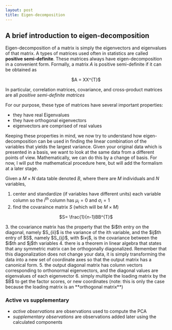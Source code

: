 ```yaml
---
layout: post
title: Eigen-decomposition
---
```


## A brief introduction to eigen-decomposition

Eigen-decomposition of a matrix is simply the eigenvectors and eigenvalues of that matrix. A types of matrices used often in statistics are called **positive semi-definite**. These matrices always have eigen-decomposition in a convenient form. Formally, a matrix $A$ is positive semi-definite if it can be obtained as

<p align="center">
$A = XX^{T}$
</p>

In particular, correlation matrices, covariance, and cross-product matrices are all *positive semi-definite matrices*

For our purpose, these type of matrices have several important properties:

- they have real Eigenvalues
- they have orthogonal eigenvectors
- eigenvectors are comprised of real values

Keeping these properties in mind, we now try to understand how eigen-decomposition can be used in finding the linear combination of the variables that yields the largest variance. Given your original data which is presented in a basis, we want to look at the same data from a different points of view. Mathematically, we can do this by a change of basis. For now, I will put the mathematical procedure here, but will add the formalism at a later stage.

Given a $M \times N$ data table denoted $B$, where there are $M$ individuals and $N$ variables,

1. center and standardize (if variables have different units) each variable column so the $i^{th}$ column has $\mu_{i} = 0$ and $\sigma_{i} = 1$
2. find the covaraince matrix $S$ (which will be $M \times M$)
<p align = "center">
$S= \frac{1}{n-1}BB^{T}$
</p>
3. the covariance matrix has the property that the $i$th entry on the diagonal, namely $S_{ii}$ is the variance of the ith variable, and the $ij$th entry of $S$, namely $S_{ij}$, with $i≠j$, is the covariance between the $i$th and $j$th variables
4. there is a theorem in linear algebra that states that any symmetric matrix can be orthogonally diagonalized. Remember that this diagonalization does not change your data, it is simply transforming the data into a new set of coordinate axes so that the output matrix has a canonical form.
5. the output diagonal matrix has column vectors corresponding to orthonormal eigenvectors, and the diagonal values are eigenvalues of each eigenvector
6. simply multiple the loading matrix by the $B$ to get the factor scores, or new coordinates (note: this is only the case because the loading matrix is an **orthogonal matrix**)

### Active vs supplementary

- *active observations* are observations used to compute the PCA
- *supplementary observations* are observations added later using the calculated components

